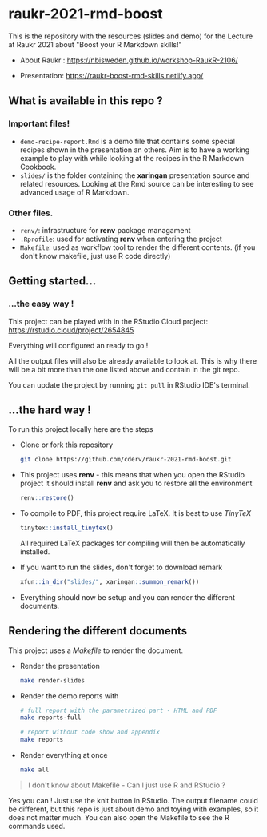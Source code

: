 
# raukr-2021-rmd-boost

<!-- badges: start -->
<!-- badges: end -->

This is the repository with the resources (slides and demo) for the Lecture at Raukr 2021 about "Boost your R Markdown skills!"

* About Raukr : https://nbisweden.github.io/workshop-RaukR-2106/

* Presentation: https://raukr-boost-rmd-skills.netlify.app/

## What is available in this repo ?

### Important files! 

* `demo-recipe-report.Rmd` is a demo file that contains some special recipes shown in the presentation an others. Aim is to have a working example to play with while looking at the recipes in the R Markdown Cookbook. 
* `slides/` is the folder containing the **xaringan** presentation source and related resources. Looking at the Rmd source can be interesting to see advanced usage of R Markdown. 

### Other files.

* `renv/`: infrastructure for **renv** package managament
* `.Rprofile`: used for activating **renv** when entering the project
* `Makefile`: used as workflow tool to render the different contents. (if you don't know makefile, just use R code directly) 


## Getting started... 

### ...the easy way ! 

This project can be played with in the RStudio Cloud project: https://rstudio.cloud/project/2654845

Everything will configured an ready to go ! 

All the output files will also be already available to look at. This is why there will be a bit more than the one listed above and contain in the git repo. 

You can update the project by running `git pull` in RStudio IDE's terminal.

## ...the hard way ! 

To run this project locally here are the steps

* Clone or fork this repository
  ```sh
  git clone https://github.com/cderv/raukr-2021-rmd-boost.git
  ```

* This project uses **renv** - this means that when you open the RStudio project it should install **renv** and ask you to restore all the environment
  ```r
  renv::restore()
  ```

* To compile to PDF, this project require LaTeX. It is best to use _TinyTeX_
  ```r
  tinytex::install_tinytex()
  ```
  All required LaTeX packages for compiling will then be automatically installed.
  
* If you want to run the slides, don't forget to download remark 
  ```r
  xfun::in_dir("slides/", xaringan::summon_remark())
  ```

* Everything should now be setup and you can render the different documents.

## Rendering the different documents

This project uses a _Makefile_ to render the document. 

* Render the presentation 
  ```sh
  make render-slides
  ```

* Render the demo reports with 
  ```sh
  # full report with the parametrized part - HTML and PDF
  make reports-full
  
  # report without code show and appendix
  make reports
  ```

* Render everything at once 
  ```sh
  make all
  ```

> I don't know about Makefile - Can I just use R and RStudio ? 

Yes you can ! Just use the knit button in RStudio. The output filename could be different, but this repo is just about demo and toying with examples, so it does not matter much. You can also open the Makefile to see the R commands used.
